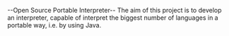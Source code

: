 --Open Source Portable Interpreter--
The aim of this project is to develop an interpreter, capable
of interpret the biggest number of languages in a portable way,
i.e. by using Java.

